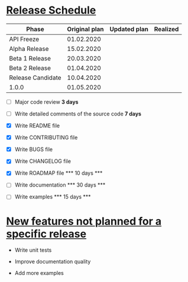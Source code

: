# <u>Release Schedule</u>

| Phase             | Original plan | Updated plan | Realized |
| ----------------- | ------------- | ------------ | -------- |
| API Freeze        | 01.02.2020    |              |          |
| Alpha Release     | 15.02.2020    |              |          |
| Beta 1 Release    | 20.03.2020    |              |          |
| Beta 2 Release    | 01.04.2020    |              |          |
| Release Candidate | 10.04.2020    |              |          |
| 1.0.0             | 01.05.2020    |              |          |

- [ ] Major code review
  **3 days**

- [ ] Write detailed comments of the source code
  **7 days**

- [x] Write README file

- [x] Write CONTRIBUTING file

- [x] Write BUGS file

- [x] Write CHANGELOG file

- [x] Write ROADMAP file
  *** 10 days ***

- [ ] Write documentation
  *** 30 days ***

- [ ] Write examples
  *** 15 days ***

# <u>New features not planned for a specific release</u>

* Write unit tests

* Improve documentation quality

* Add more examples
